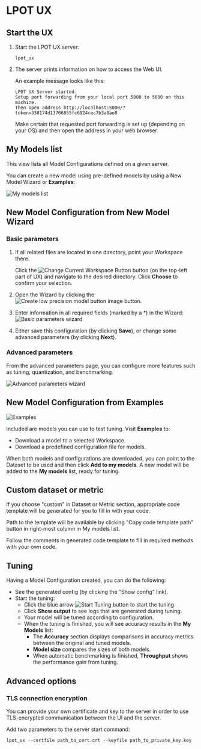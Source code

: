 LPOT UX
=======

## Start the UX

1. Start the LPOT UX server:

   ```shell
   lpot_ux
   ```
2. The server prints information on how to access the Web UI.

   An example message looks like this: 

   ```text
   LPOT UX Server started.
   Setup port forwarding from your local port 5000 to 5000 on this machine.
   Then open address http://localhost:5000/?token=338174d13706855fc6924cec7b3a8ae8
   ```

   Make certain that requested port forwarding is set up (depending on your OS) and then open the address in your web browser.

## My Models list

This view lists all Model Configurations defined on a given server. 

You can create a new model using pre-defined models by using a New Model Wizard or **Examples**:

![My models list](imgs/ux/my_models.png "My models list")

## New Model Configuration from New Model Wizard
### Basic parameters

1. If all related files are located in one directory, point your Workspace there.
   
   Click the ![Change Current Workspace Button](imgs/ux/workspace_change.png "Change")
   button (on the top-left part of UX) and navigate to the desired directory. Click **Choose** to confirm your selection.

2. Open the Wizard by clicking the ![Create low precision model button image](imgs/ux/model_create_new.png "Create low precision model") button.

3. Enter information in all required fields (marked by a *) in the Wizard: 
   ![Basic parameters wizard](imgs/ux/wizard_basic.png "Basic parameters")

4. Either save this configuration (by clicking **Save**), or change some advanced parameters (by clicking **Next**).

### Advanced parameters

From the advanced parameters page, you can configure more features such as tuning, quantization, and benchmarking. 

![Advanced parameters wizard](imgs/ux/wizard_advanced.png "Advanced parameters")

## New Model Configuration from Examples

![Examples](imgs/ux/examples.png "Examples")

Included are models you can use to test tuning. Visit **Examples** to:

* Download a model to a selected Workspace.
* Download a predefined configuration file for models.

When both models and configurations are downloaded, you can point to the Dataset to be used and then click **Add to my models**. A new model will be added to the **My models** list, ready for tuning.

## Custom dataset or metric

If you choose "custom" in Dataset or Metric section, appropriate code template will be generated for you to fill in with your code.

Path to the template will be available by clicking "Copy code template path" button in right-most column in My models list.

Follow the comments in generated code template to fill in required methods with your own code.

## Tuning

Having a Model Configuration created, you can do the following:

* See the generated config (by clicking the "Show config" link).
* Start the tuning:
  * Click the blue arrow ![Start Tuning button](imgs/ux/tuning_start.png "Start tuning") to start the tuning.
  * Click **Show output** to see logs that are generated during tuning.
  * Your model will be tuned according to configuration.
  * When the tuning is finished, you will see accuracy results in the **My Models** list:
      - The **Accuracy** section displays comparisons in accuracy metrics between the original and tuned models.
      - **Model size** compares the sizes of both models.
      - When automatic benchmarking is finished, **Throughput** shows the performance gain from tuning. 

## Advanced options
### TLS connection encryption

You can provide your own certificate and key to the server in order to use TLS-encrypted communication between the UI and the server.

Add two parameters to the server start command:

```
lpot_ux --certfile path_to_cert.crt --keyfile path_to_private_key.key
```
